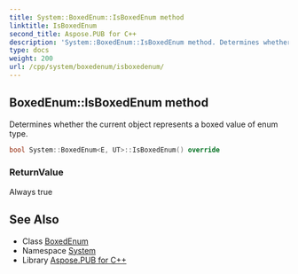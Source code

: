 ```yaml
---
title: System::BoxedEnum::IsBoxedEnum method
linktitle: IsBoxedEnum
second_title: Aspose.PUB for C++
description: 'System::BoxedEnum::IsBoxedEnum method. Determines whether the current object represents a boxed value of enum type in C++.'
type: docs
weight: 200
url: /cpp/system/boxedenum/isboxedenum/
---
```

## BoxedEnum::IsBoxedEnum method


Determines whether the current object represents a boxed value of enum type.

```cpp
bool System::BoxedEnum<E, UT>::IsBoxedEnum() override
```


### ReturnValue

Always true

## See Also

* Class [BoxedEnum](../)
* Namespace [System](../../)
* Library [Aspose.PUB for C++](../../../)
